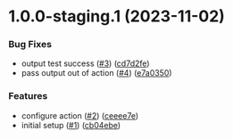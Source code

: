 # 1.0.0-staging.1 (2023-11-02)


### Bug Fixes

* output test success ([#3](https://github.com/outoforbitdev/action-docker-test/issues/3)) ([cd7d2fe](https://github.com/outoforbitdev/action-docker-test/commit/cd7d2fe75723e24bbd2ef05c3a1af6c03f839b4e))
* pass output out of action ([#4](https://github.com/outoforbitdev/action-docker-test/issues/4)) ([e7a0350](https://github.com/outoforbitdev/action-docker-test/commit/e7a035068302393b3027886f91af8adb97b4f720))


### Features

* configure action ([#2](https://github.com/outoforbitdev/action-docker-test/issues/2)) ([ceeee7e](https://github.com/outoforbitdev/action-docker-test/commit/ceeee7e7027eff29d879030a37b56efd453cf2cd))
* initial setup ([#1](https://github.com/outoforbitdev/action-docker-test/issues/1)) ([cb04ebe](https://github.com/outoforbitdev/action-docker-test/commit/cb04ebef0d9b4348e6abeb777f65cdd721f9c67f))
